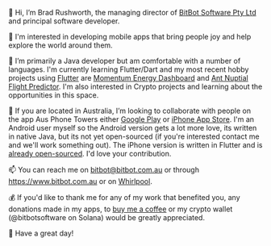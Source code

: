 👋 Hi, I’m Brad Rushworth, the managing director of [BitBot Software Pty Ltd](https://www.bitbot.com.au/) and principal software developer.

👀 I'm interested in developing mobile apps that bring people joy and help explore the world around them.

🌱 I’m primarily a Java developer but am comfortable with a number of languages. I'm currently learning Flutter/Dart and my most recent hobby projects using [Flutter](https://flutter.dev/) are [Momentum Energy Dashboard](https://github.com/bradrushworth/momentumenergy) and [Ant Nuptial Flight Predictor](https://github.com/bradrushworth/nuptialflight). I'm also interested in Crypto projects and learning about the opportunities in this space.

💞️ If you are located in Australia, I’m looking to collaborate with people on the app Aus Phone Towers either [Google Play](https://play.google.com/store/apps/details?id=au.com.bitbot.phonetowers) or [iPhone App Store](https://apps.apple.com/au/app/aus-phone-towers-3g-4g-5g/id1488594332). I'm an Android user myself so the Android version gets a lot more love, its written in native Java, but its not yet open-sourced (if you're interested contact me and we'll work something out). The iPhone version is written in Flutter and is [already open-sourced](https://github.com/bradrushworth/aus_phone_towers_iphone). I'd love your contribution.

📫 You can reach me on bitbot@bitbot.com.au or through https://www.bitbot.com.au or on [Whirlpool](https://forums.whirlpool.net.au/user/739655).

💰 If you'd like to thank me for any of my work that benefited you, any donations made in my apps, to [buy me a coffee](https://www.buymeacoffee.com/bitbot) or my crypto wallet (@bitbotsoftware on Solana) would be greatly appreciated.

🙌 Have a great day!
